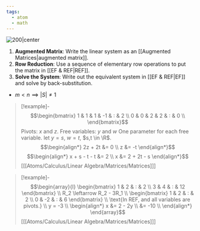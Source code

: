 ```yaml
---
tags:
  - atom
  - math
---
```

![200|center](gaussian-elimination.excalidraw)
1. **Augmented Matrix**: Write the linear system as an [[Augmented Matrices|augmented matrix]].
2. **Row Reduction**: Use a sequence of elementary row operations to put the matrix in [[EF & REF|REF]].
3. **Solve the System**: Write out the equivalent system in [[EF & REF|EF]] and solve by back-substitution.

- $m < n \implies |S| \ne 1$

> [!example]-
> $$\begin{bmatrix}
> 	1 & 1 & 1 & -1 & : & 2 \\
> 	0 & 0 & 2 & 2 & : & 0 \\
> \end{bmatrix}$$
> Pivots: $x$ and $z$.
> Free variables: $y$ and $w$
> One parameter for each free variable.
> let $y = s$, $w = t$, $s,t \in \R$.
> $$\begin{align*}
> 	2z + 2t &= 0 \\
> 	z &= -t
> \end{align*}$$
> $$\begin{align*}
> 	x + s - t - t &= 2 \\
> 	x &= 2 + 2t - s
> \end{align*}$$
> \[[[Atoms/Calculus/Linear Algebra/Matrices/Matrices]]\]

> [!example]-
> $$\begin{array}{l}
> 	\begin{bmatrix}
> 		1 & 2 & : & 2 \\
> 		3 & 4 & : & 12
> 	\end{bmatrix} \\
> 	R_2 \leftarrow  R_2 - 3R_1 \\
> 	\begin{bmatrix}
> 		1 & 2 & : & 2 \\
> 		0 & -2 & : & 6
> 	\end{bmatrix} \\
> 	\text{In REF, and all variables are pivots.} \\
> 	y = -3 \\
> 	\begin{align*}
> 		x &= 2 - 2y \\
> 		&= -10 \\ 
> 	\end{align*}
> \end{array}$$
> \[[[Atoms/Calculus/Linear Algebra/Matrices/Matrices]]\]